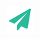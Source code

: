 <!--
author: yanliang.zhao
head: http://blog.itttl.com/logo_miao.png
date: 2015-11-01
title: 
tags: mod 
category: mod
status: draft
summary: 
-->

![gitblog-logo](./img/logo_64x64.png)

